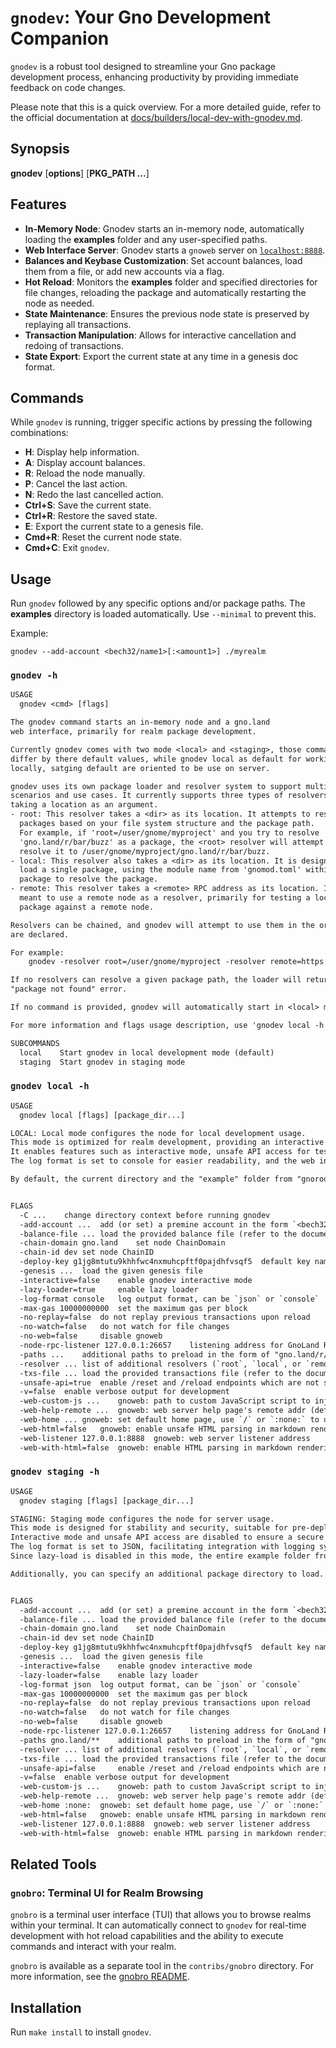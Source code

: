 # `gnodev`: Your Gno Development Companion

`gnodev` is a robust tool designed to streamline your Gno package development process, enhancing productivity
by providing immediate feedback on code changes.

Please note that this is a quick overview. For a more detailed guide, refer to the official documentation at
[docs/builders/local-dev-with-gnodev.md](../../docs/builders/local-dev-with-gnodev.md).

## Synopsis

**gnodev** [**options**] [**PKG_PATH ...**]

## Features
-  **In-Memory Node**: Gnodev starts an in-memory node, automatically loading the **examples** folder and any
   user-specified paths.
-  **Web Interface Server**: Gnodev starts a `gnoweb` server on [`localhost:8888`](https://localhost:8888).
-  **Balances and Keybase Customization**: Set account balances, load them from a file, or add new accounts via a flag.
-  **Hot Reload**: Monitors the **examples** folder and specified directories for file changes, reloading the
   package and automatically restarting the node as needed.
-  **State Maintenance**: Ensures the previous node state is preserved by replaying all transactions.
-  **Transaction Manipulation**: Allows for interactive cancellation and redoing of transactions.
-  **State Export**: Export the current state at any time in a genesis doc format.

## Commands
While `gnodev` is running, trigger specific actions by pressing the following combinations:
-  **H**: Display help information.
-  **A**: Display account balances.
-  **R**: Reload the node manually.
-  **P**: Cancel the last action.
-  **N**: Redo the last cancelled action.
-  **Ctrl+S**: Save the current state.
-  **Ctrl+R**: Restore the saved state.
-  **E**: Export the current state to a genesis file.
-  **Cmd+R**: Reset the current node state.
-  **Cmd+C**: Exit `gnodev`.

## Usage
Run `gnodev` followed by any specific options and/or package paths. The **examples** directory is loaded
automatically. Use `--minimal` to prevent this.

Example:
```
gnodev --add-account <bech32/name1>[:<amount1>] ./myrealm
```

### `gnodev -h`
[embedmd]:# (.tmp/gnodev-usage.txt)
```txt
USAGE
  gnodev <cmd> [flags] 

The gnodev command starts an in-memory node and a gno.land
web interface, primarily for realm package development.

Currently gnodev comes with two mode <local> and <staging>, those command mostly
differ by there default values, while gnodev local as default for working
locally, satging default are oriented to be use on server.

gnodev uses its own package loader and resolver system to support multiple
scenarios and use cases. It currently supports three types of resolvers, each
taking a location as an argument.
- root: This resolver takes a <dir> as its location. It attempts to resolve
  packages based on your file system structure and the package path.
  For example, if 'root=/user/gnome/myproject' and you try to resolve
  'gno.land/r/bar/buzz' as a package, the <root> resolver will attempt to
  resolve it to /user/gnome/myproject/gno.land/r/bar/buzz.
- local: This resolver also takes a <dir> as its location. It is designed to
  load a single package, using the module name from 'gnomod.toml' within this
  package to resolve the package.
- remote: This resolver takes a <remote> RPC address as its location. It is
  meant to use a remote node as a resolver, primarily for testing a local
  package against a remote node.

Resolvers can be chained, and gnodev will attempt to use them in the order they
are declared.

For example:
    gnodev -resolver root=/user/gnome/myproject -resolver remote=https://rpc.gno.lands

If no resolvers can resolve a given package path, the loader will return a
"package not found" error.

If no command is provided, gnodev will automatically start in <local> mode.

For more information and flags usage description, use 'gnodev local -h'.

SUBCOMMANDS
  local    Start gnodev in local development mode (default)
  staging  Start gnodev in staging mode

```

### `gnodev local -h`
[embedmd]:# (.tmp/gnodev-local-usage.txt)
```txt
USAGE
  gnodev local [flags] [package_dir...]

LOCAL: Local mode configures the node for local development usage.
This mode is optimized for realm development, providing an interactive and flexible environment.
It enables features such as interactive mode, unsafe API access for testing, and lazy loading to improve performance.
The log format is set to console for easier readability, and the web interface is accessible locally, making it ideal for iterative development and testing.

By default, the current directory and the "example" folder from "gnoroot" will be used as the root resolver.


FLAGS
  -C ...	change directory context before running gnodev
  -add-account ...	add (or set) a premine account in the form `<bech32|name>[=<amount>]`, can be used multiple time
  -balance-file ...	load the provided balance file (refer to the documentation for format)
  -chain-domain gno.land	set node ChainDomain
  -chain-id dev	set node ChainID
  -deploy-key g1jg8mtutu9khhfwc4nxmuhcpftf0pajdhfvsqf5	default key name or Bech32 address for deploying packages
  -genesis ...	load the given genesis file
  -interactive=false 	enable gnodev interactive mode
  -lazy-loader=true 	enable lazy loader
  -log-format console	log output format, can be `json` or `console`
  -max-gas 10000000000	set the maximum gas per block
  -no-replay=false 	do not replay previous transactions upon reload
  -no-watch=false 	do not watch for file changes
  -no-web=false 	disable gnoweb
  -node-rpc-listener 127.0.0.1:26657	listening address for GnoLand RPC node
  -paths ...	additional paths to preload in the form of "gno.land/r/my/realm", separated by commas; glob is supported
  -resolver ...	list of additional resolvers (`root`, `local`, or `remote`) in the form of <resolver>=<location> will be executed in the given order
  -txs-file ...	load the provided transactions file (refer to the documentation for format)
  -unsafe-api=true 	enable /reset and /reload endpoints which are not safe to expose publicly
  -v=false 	enable verbose output for development
  -web-custom-js ...	gnoweb: path to custom JavaScript script to inject into pages
  -web-help-remote ...	gnoweb: web server help page's remote addr (default to <node-rpc-listener>)
  -web-home ...	gnoweb: set default home page, use `/` or `:none:` to use default web home redirect
  -web-html=false 	gnoweb: enable unsafe HTML parsing in markdown rendering
  -web-listener 127.0.0.1:8888	gnoweb: web server listener address
  -web-with-html=false 	gnoweb: enable HTML parsing in markdown rendering

```

### `gnodev staging -h`
[embedmd]:# (.tmp/gnodev-staging-usage.txt)
```txt
USAGE
  gnodev staging [flags] [package_dir...]

STAGING: Staging mode configures the node for server usage.
This mode is designed for stability and security, suitable for pre-deployment testing.
Interactive mode and unsafe API access are disabled to ensure a secure environment.
The log format is set to JSON, facilitating integration with logging systems.
Since lazy-load is disabled in this mode, the entire example folder from "gnoroot" is loaded by default.

Additionally, you can specify an additional package directory to load.


FLAGS
  -add-account ...	add (or set) a premine account in the form `<bech32|name>[=<amount>]`, can be used multiple time
  -balance-file ...	load the provided balance file (refer to the documentation for format)
  -chain-domain gno.land	set node ChainDomain
  -chain-id dev	set node ChainID
  -deploy-key g1jg8mtutu9khhfwc4nxmuhcpftf0pajdhfvsqf5	default key name or Bech32 address for deploying packages
  -genesis ...	load the given genesis file
  -interactive=false 	enable gnodev interactive mode
  -lazy-loader=false 	enable lazy loader
  -log-format json	log output format, can be `json` or `console`
  -max-gas 10000000000	set the maximum gas per block
  -no-replay=false 	do not replay previous transactions upon reload
  -no-watch=false 	do not watch for file changes
  -no-web=false 	disable gnoweb
  -node-rpc-listener 127.0.0.1:26657	listening address for GnoLand RPC node
  -paths gno.land/**	additional paths to preload in the form of "gno.land/r/my/realm", separated by commas; glob is supported
  -resolver ...	list of additional resolvers (`root`, `local`, or `remote`) in the form of <resolver>=<location> will be executed in the given order
  -txs-file ...	load the provided transactions file (refer to the documentation for format)
  -unsafe-api=false 	enable /reset and /reload endpoints which are not safe to expose publicly
  -v=false 	enable verbose output for development
  -web-custom-js ...	gnoweb: path to custom JavaScript script to inject into pages
  -web-help-remote ...	gnoweb: web server help page's remote addr (default to <node-rpc-listener>)
  -web-home :none:	gnoweb: set default home page, use `/` or `:none:` to use default web home redirect
  -web-html=false 	gnoweb: enable unsafe HTML parsing in markdown rendering
  -web-listener 127.0.0.1:8888	gnoweb: web server listener address
  -web-with-html=false 	gnoweb: enable HTML parsing in markdown rendering

```


## Related Tools

### `gnobro`: Terminal UI for Realm Browsing
`gnobro` is a terminal user interface (TUI) that allows you to browse realms within your terminal. It can automatically connect to `gnodev` for real-time development with hot reload capabilities and the ability to execute commands and interact with your realm.

`gnobro` is available as a separate tool in the `contribs/gnobro` directory. For more information, see the [gnobro README](../gnobro/README.md).

## Installation
Run `make install` to install `gnodev`.

